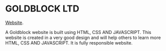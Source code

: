 # GOLDBLOCK LTD

[Website](https://goldblock.netlify.app/).

A Goldblock website is built using HTML, CSS AND JAVASCRIPT. This website is created in a very good design and will help others to learn more HTML, CSS AND JAVASCRIPT. It is fully responsible website.


